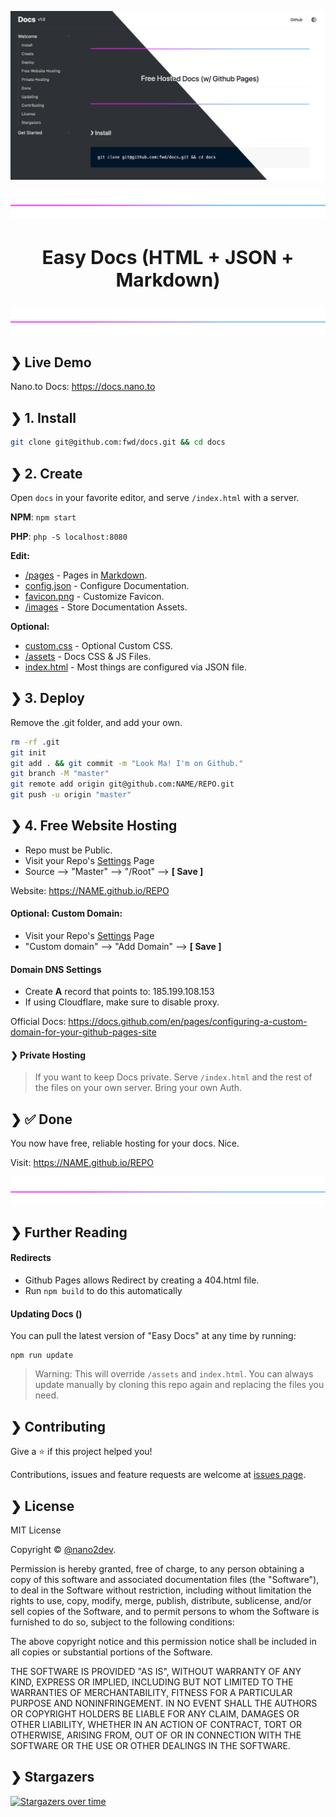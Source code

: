![line](https://github.com/fwd/docs/raw/master/images/banner.png)

![line](https://github.com/fwd/n2/raw/master/.github/line.png)

<h2 align="center" style="font-size: 30px">Easy Docs (HTML + JSON + Markdown)</h2>

![line](https://github.com/fwd/n2/raw/master/.github/line.png)

## ❯ Live Demo

Nano.to Docs: <a href="https://docs.nano.to" target="_blank">https://docs.nano.to</a>

## ❯ 1. Install

```bash
git clone git@github.com:fwd/docs.git && cd docs
```

## ❯ 2. Create

Open ```docs``` in your favorite editor, and serve ```/index.html``` with a server. 

**NPM**: ```npm start```

**PHP**: ```php -S localhost:8080```

**Edit:**

- [/pages](/pages) - Pages in [Markdown](https://www.markdownguide.org/cheat-sheet/#basic-syntax).
- [config.json](/config.json) - Configure Documentation.
- [favicon.png](/favicon.png) - Customize Favicon.
- [/images](/images) - Store Documentation Assets.

**Optional:**
- [custom.css](/custom.css) - Optional Custom CSS.
- [/assets](/assets) - Docs CSS & JS Files.
- [index.html](/index.html) - Most things are configured via JSON file.

## ❯ 3. Deploy

Remove the .git folder, and add your own. 

```bash
rm -rf .git
git init
git add . && git commit -m "Look Ma! I'm on Github."
git branch -M "master"
git remote add origin git@github.com:NAME/REPO.git
git push -u origin "master"
```

## ❯ 4. Free Website Hosting

- Repo must be Public.
- Visit your Repo's [Settings](/../../settings/pages) Page
- Source --> "Master" --> "/Root" --> **\[ Save \]**

Website: https://NAME.github.io/REPO

#### Optional: Custom Domain:

- Visit your Repo's [Settings](/../../settings/pages) Page
- "Custom domain" --> "Add Domain" --> **\[ Save \]**

#### Domain DNS Settings
- Create **A** record that points to: 185.199.108.153
- If using Cloudflare, make sure to disable proxy.

Official Docs: https://docs.github.com/en/pages/configuring-a-custom-domain-for-your-github-pages-site

#### ❯ Private Hosting

> If you want to keep Docs private. Serve ```/index.html``` and the rest of the files on your own server. Bring your own Auth.

## ❯ ✅ Done

You now have free, reliable hosting for your docs. Nice.

Visit: https://NAME.github.io/REPO

![line](https://github.com/fwd/n2/raw/master/.github/line.png)

## ❯ Further Reading

#### Redirects
- Github Pages allows Redirect by creating a 404.html file.
- Run ```npm build``` to do this automatically

#### Updating Docs ()

You can pull the latest version of "Easy Docs" at any time by running:

```
npm run update
```

> Warning: This will override ```/assets``` and ```index.html```. You can always update manually by cloning this repo again and replacing the files you need.

## ❯ Contributing

Give a ⭐️ if this project helped you!

Contributions, issues and feature requests are welcome at [issues page](https://github.com/fwd/docs/issues).

## ❯ License

MIT License

Copyright © [@nano2dev](https://twitter.com/nano2dev).

Permission is hereby granted, free of charge, to any person obtaining a copy
of this software and associated documentation files (the "Software"), to deal
in the Software without restriction, including without limitation the rights
to use, copy, modify, merge, publish, distribute, sublicense, and/or sell
copies of the Software, and to permit persons to whom the Software is
furnished to do so, subject to the following conditions:

The above copyright notice and this permission notice shall be included in all
copies or substantial portions of the Software.

THE SOFTWARE IS PROVIDED "AS IS", WITHOUT WARRANTY OF ANY KIND, EXPRESS OR
IMPLIED, INCLUDING BUT NOT LIMITED TO THE WARRANTIES OF MERCHANTABILITY,
FITNESS FOR A PARTICULAR PURPOSE AND NONINFRINGEMENT. IN NO EVENT SHALL THE
AUTHORS OR COPYRIGHT HOLDERS BE LIABLE FOR ANY CLAIM, DAMAGES OR OTHER
LIABILITY, WHETHER IN AN ACTION OF CONTRACT, TORT OR OTHERWISE, ARISING FROM,
OUT OF OR IN CONNECTION WITH THE SOFTWARE OR THE USE OR OTHER DEALINGS IN THE
SOFTWARE.

## ❯ Stargazers

[![Stargazers over time](https://starchart.cc/fwd/docs.svg)](https://github.com/fwd/docs)
